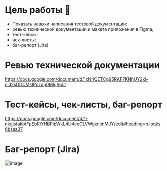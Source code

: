 # Цель работы 🎯
- Показать навыки написания тестовой документации:
- ревью технической документации и макета приложения в Figma;
- тест-кейсы;
- чек-листы;
- баг-репорт (Jira)
# Ревью технической документации
https://docs.google.com/document/d/1xN4QETCq95RAF7KNhUY2xi-ciJ2sDDCMkIPozdp0Mlg/edit
# Тест-кейсы, чек-листы, баг-репорт 
https://docs.google.com/document/d/1-nkgjsfakbtFpEbRiYHBPlpWkL4U4ceOLVWgknjmMJY/edit#heading=h.loqks6bsaz37
# Баг-репорт (Jira)
![image](https://user-images.githubusercontent.com/125746277/220392982-87802c8d-a2f2-4664-8f12-e2f7967c86da.png)
